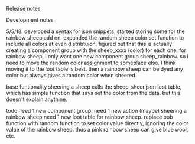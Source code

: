 Release notes


Development notes

5/5/18:
developed a syntax for json snippets, started storing some for the rainbow sheep add on.  expanded the random sheep color set function to include all colors at even distribtuion.  figured out that this is actually creating a component group with the sheep_xxxx (color) for each one.   for rainbow sheep, i only want one new component group sheep_rainbow.  so i need to move the random color assignment to someplace else.  I think moving it to the loot table is best.  then a rainbow sheep can be dyed any color but always gives a random color when sheered.

base funtionality
sheering a sheep calls the sheep_sheer.json loot table, which has simple function that says set the color from the data. but this doesn't explain anythine.

todo
need 1 new component group.
need 1 new action (maybe) sheering a rainbow sheep
need 1 new loot table for rainbow sheep.  replace oob function with random function to set color value directly, ignoring the color value of the rainbow sheep.  thus a pink rainbow sheep can give blue wool, etc.